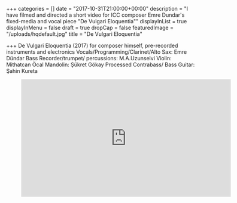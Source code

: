 +++
categories = []
date = "2017-10-31T21:00:00+00:00"
description = "I have filmed and directed a short video for ICC composer Emre Dundar's fixed-media and vocal piece \"De Vulgari Eloquentia\""
displayInList = true
displayInMenu = false
draft = true
dropCap = false
featuredImage = "/uploads/hqdefault.jpg"
title = "De Vulgari Eloquentia"

+++
De Vulgari Eloquentia (2017) for composer himself, pre-recorded instruments and electronics Vocals/Programming/Clarinet/Alto Sax: Emre Dündar Bass Recorder/trumpet/ percussions: M.A.Uzunselvi Violin: Mithatcan Öcal Mandolin: Şükret Gökay Processed Contrabass/ Bass Guitar: Şahin Kureta

<!-- blank line --> <figure class="video_container"> <iframe src="https://www.youtube.com/embed/-SsK9YTlXRw" width="560" height="315" frameborder="0" allowfullscreen="true"> </iframe> </figure> <!-- blank line -->